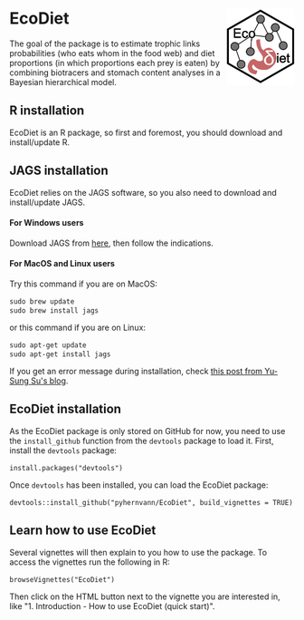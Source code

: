 # EcoDiet <img src="man/figures/logo.PNG" align="right" width="120" />

The goal of the package is to estimate trophic links probabilities (who eats whom in the food web) and diet proportions (in which proportions each prey is eaten) by combining biotracers and stomach content analyses in a Bayesian hierarchical model. 

## R installation

EcoDiet is an R package, so first and foremost, you should download and install/update R.

## JAGS installation

EcoDiet relies on the JAGS software, so you also need to download and install/update JAGS.

#### For Windows users

Download JAGS from [here](https://sourceforge.net/projects/mcmc-jags/), then follow the indications.

#### For MacOS and Linux users

Try this command if you are on MacOS:
```
sudo brew update
sudo brew install jags
```

or this command if you are on Linux:
```
sudo apt-get update
sudo apt-get install jags
```

If you get an error message during installation, check [this post from Yu-Sung Su's blog](http://yusung.blogspot.com/2009/01/install-jags-and-rjags-in-fedora.html).

## EcoDiet installation

As the EcoDiet package is only stored on GitHub for now, you need to use the `install_github` function from the `devtools` package to load it. First, install the `devtools` package:

```{r, eval = FALSE}
install.packages("devtools")
```

Once `devtools` has been installed, you can load the EcoDiet package:

```{r, eval = FALSE}
devtools::install_github("pyhernvann/EcoDiet", build_vignettes = TRUE)
```

## Learn how to use EcoDiet

Several vignettes will then explain to you how to use the package. To access the vignettes run the following in R:
```
browseVignettes("EcoDiet")
```
Then click on the HTML button next to the vignette you are interested in, like "1. Introduction - How to use EcoDiet (quick start)".
